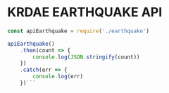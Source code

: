 # KRDAE EARTHQUAKE API
```javascript
const apiEarthquake = require('./earthquake')

apiEarthquake()
    .then(count => {
        console.log(JSON.stringify(count))
    })
    .catch(err => {
        console.log(err)
    })```
